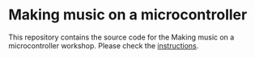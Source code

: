 # Making music on a microcontroller

This repository contains the source code for the Making music on a microcontroller workshop.
Please check the [instructions](instructions.md).
